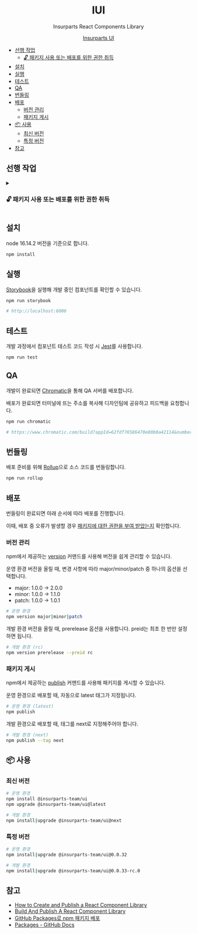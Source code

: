 <h1 align="center">IUI</h1>

<div align="center">

Insurparts React Components Library

[Insurparts UI](https://www.chromatic.com/library?appId=62fdf76586470e80b0a42114&groupPrefix=Components%2FINPUTS)

</div>

- [선행 작업](#선행-작업)
  - [🔓 패키지 사용 또는 배포를 위한 권한 취득](#-패키지-사용-또는-배포를-위한-권한-취득)
- [설치](#설치)
- [실행](#실행)
- [테스트](#테스트)
- [QA](#qa)
- [번들링](#번들링)
- [배포](#배포)
  - [버전 관리](#버전-관리)
  - [패키지 게시](#패키지-게시)
- [📦 사용](#-사용)
  - [최신 버전](#최신-버전)
  - [특정 버전](#특정-버전)
- [참고](#참고)



## 선행 작업

<details>
<summary>

### 🔓 패키지 사용 또는 배포를 위한 권한 취득

</summary>

1. 깃허브 사이트에서 토큰 발급

   1. 깃허브 Settings 접근

      ![image](https://user-images.githubusercontent.com/95343057/208553588-89c0fd82-28e9-4e31-828c-a2b223b847ab.png)

   2. 왼쪽 사이드바 메뉴 하단에서 Developer settings 메뉴 선택

      ![image](https://user-images.githubusercontent.com/95343057/208554709-45f650da-78d6-4b7d-8b92-e696928a5b62.png)

   3. Personal access tokens > Tokens (classic) 메뉴 선택

      ![image](https://user-images.githubusercontent.com/95343057/208554616-6eb6aa74-72df-42d6-b3c3-4eee1f250b08.png)

   4. Generate new token 버튼 클릭 후 Generate new token (classic) 아이템 선택

      ![image](https://user-images.githubusercontent.com/95343057/208554900-8302dc0e-9ba8-4e74-9899-c4e63c8e3188.png)

   5. Note 항목에 본인이 알아볼 수 있는 이름을 입력하고 Select scopes 중 `write:packages` 스코프를 선택

      ![image](https://user-images.githubusercontent.com/95343057/208555258-8c52c193-35ad-442a-8156-d0d1e87e3e0e.png)

   6. Generate token 버튼을 눌러 토큰 생성 완료

      ![image](https://user-images.githubusercontent.com/95343057/208555429-177e610e-736b-4312-93ba-63d3ab59a55d.png)

   7. 복사 아이콘 버튼을 클릭해 생성된 토큰 복사

      ![image](https://user-images.githubusercontent.com/95343057/208555673-8790b223-745d-418e-a536-6d8b8c3f28de.png)

2. 로컬 환경에서 `.npmrc` 파일에 레지스트리와 토큰 등록

   1. 파일 열기

   ```shell
   vi ~/.npmrc
   ```

   2. 파일에 아래 내용 추가하고 저장

   ```
   @insurparts-team:registry=https://npm.pkg.github.com/
   //npm.pkg.github.com/:_authToken={1번에서 생성한 깃허브 토큰}
   ```

</details>

## 설치

node 16.14.2 버전을 기준으로 합니다.

```sh
npm install
```

## 실행

[Storybook](https://storybook.js.org/)을 실행해 개발 중인 컴포넌트를 확인할 수 있습니다.

```sh
npm run storybook

# http://localhost:6006
```

## 테스트

개발 과정에서 컴포넌트 테스트 코드 작성 시 [Jest](https://jestjs.io)를 사용합니다.

```sh
npm run test
```

## QA

개발이 완료되면 [Chromatic](https://www.chromatic.com)을 통해 QA 서버를 배포합니다.

배포가 완료되면 터미널에 뜨는 주소를 복사해 디자인팀에 공유하고 피드백을 요청합니다.

```sh
npm run chromatic

# https://www.chromatic.com/build?appId=62fdf76586470e80b0a42114&number=41
```

## 번들링

배포 준비를 위해 [Rollup](https://rollupjs.org/)으로 소스 코드를 번들링합니다.

```sh
npm run rollup
```

## 배포

번들링이 완료되면 아래 순서에 따라 배포를 진행합니다.

이때, 배포 중 오류가 발생할 경우 [패키지에 대한 권한을 부여 받았는지](#패키지-사용-또는-배포를-위한-권한-취득) 확인합니다.

### 버전 관리

npm에서 제공하는 [version](https://docs.npmjs.com/cli/v9/commands/npm-version) 커맨드를 사용해 버전을 쉽게 관리할 수 있습니다.

운영 환경 버전을 올릴 때, 변경 사항에 따라 major/minor/patch 중 하나의 옵션을 선택합니다.

- major: 1.0.0 → 2.0.0
- minor: 1.0.0 → 1.1.0
- patch: 1.0.0 → 1.0.1

```sh
# 운영 환경
npm version major|minor|patch
```

개발 환경 버전을 올릴 때, prerelease 옵션을 사용합니다. preid는 최초 한 번만 설정하면 됩니다.

```sh
# 개발 환경 (rc)
npm version prerelease --preid rc
```

### 패키지 게시

npm에서 제공하는 [publish](https://docs.npmjs.com/cli/v8/commands/npm-publish) 커맨드를 사용해 패키지를 게시할 수 있습니다.

운영 환경으로 배포할 때, 자동으로 latest 태그가 지정됩니다.

```sh
# 운영 환경 (latest)
npm publish
```

개발 환경으로 배포할 때, 태그를 next로 지정해주어야 합니다.

```sh
# 개발 환경 (next)
npm publish --tag next
```

## 📦 사용

### 최신 버전

```sh
# 운영 환경
npm install @insurparts-team/ui
npm upgrade @insurparts-team/ui@latest

# 개발 환경
npm install|upgrade @insurparts-team/ui@next
```

### 특정 버전

```sh
# 운영 환경
npm install|upgrade @insurparts-team/ui@0.0.32

# 개발 환경
npm install|upgrade @insurparts-team/ui@0.0.33-rc.0
```

## 참고

- [How to Create and Publish a React Component Library](https://dev.to/alexeagleson/how-to-create-and-publish-a-react-component-library-2oe#publishing-your-library)
- [Build And Publish A React Component Library](https://www.youtube.com/watch?v=hf6Z8OZanec)
- [GitHub Packages로 npm 패키지 배포](https://min9nim.vercel.app/2021-05-17-github-packages)
- [Packages - GitHub Docs](https://docs.github.com/en/rest/packages?apiVersion=2022-11-28)
